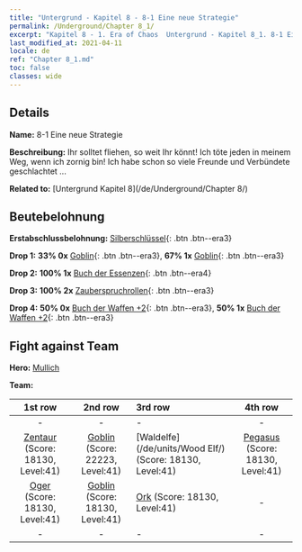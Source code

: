 ```yaml
---
title: "Untergrund - Kapitel 8 - 8-1 Eine neue Strategie"
permalink: /Underground/Chapter 8_1/
excerpt: "Kapitel 8 - 1. Era of Chaos  Untergrund - Kapitel 8_1. 8-1 Eine neue Strategie"
last_modified_at: 2021-04-11
locale: de
ref: "Chapter 8_1.md"
toc: false
classes: wide
---
```


## Details

 **Name:** 8-1 Eine neue Strategie

 **Beschreibung:** Ihr solltet fliehen, so weit Ihr könnt! Ich töte jeden in meinem Weg, wenn ich zornig bin! Ich habe schon so viele Freunde und Verbündete geschlachtet ...

 **Related to:** [Untergrund Kapitel 8](/de/Underground/Chapter 8/)

## Beutebelohnung

 **Erstabschlussbelohnung:** [Silberschlüssel](/de/Items/con_693/){: .btn .btn--era3}

 **Drop 1:** **33% 0x** [Goblin](/de/Items/unt_217/){: .btn .btn--era3}, **67% 1x** [Goblin](/de/Items/unt_217/){: .btn .btn--era3}

 **Drop 2:** **100% 1x** [Buch der Essenzen](/de/Items/mat_39/){: .btn .btn--era4}

 **Drop 3:** **100% 2x** [Zauberspruchrollen](/de/Items/con_694/){: .btn .btn--era3}

 **Drop 4:** **50% 0x** [Buch der Waffen +2](/de/Items/mat_32/){: .btn .btn--era3}, **50% 1x** [Buch der Waffen +2](/de/Items/mat_32/){: .btn .btn--era3}


## Fight against Team
 **Hero:** [Mullich](/de/heroes/Mullich/)

 **Team:**


  | 1st row | 2nd row | 3rd row | 4th row |
  |:----:|:----:|:----|:----:|
  | - | - | - | - |
  | [Zentaur](/de/units/Centaur/) (Score: 18130, Level:41)  | [Goblin](/de/units/Goblin/) (Score: 22223, Level:41)  | [Waldelfe](/de/units/Wood Elf/) (Score: 18130, Level:41)  | [Pegasus](/de/units/Pegasus/) (Score: 18130, Level:41)  |
  | [Oger](/de/units/Ogre/) (Score: 18130, Level:41)  | [Goblin](/de/units/Goblin/) (Score: 18130, Level:41)  | [Ork](/de/units/Orc/) (Score: 18130, Level:41)  | - |
  | - | - | - | - |


